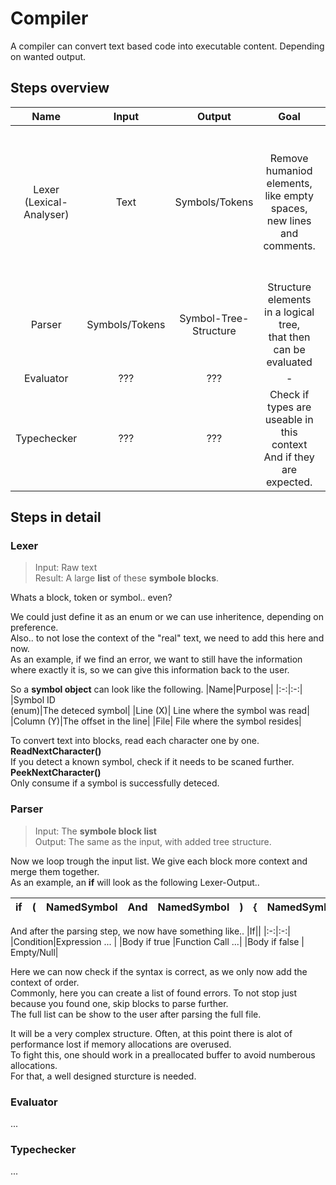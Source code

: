 # Compiler
A compiler can convert text based code into executable content. Depending on wanted output. 

## Steps overview
|Name|Input|Output|Goal|Examples|
|:-:|:-:|:-:|:-:|:-|
|Lexer<br>(Lexical-Analyser)|Text|Symbols/Tokens|Remove humaniod elements,<br>like empty spaces, new lines and comments. | Keywords (if, while, ...)<br>Symbols ( =, ; , ... )<br>Operators (+, -, ==, ...)<br>Types/Literals (number, bool, char, string)<br>Control Token (End of file) |
|Parser|Symbols/Tokens|Symbol-Tree-Structure|Structure elements in a logical tree,<br>that then can be evaluated| - |
|Evaluator|???|???|-|-|
|Typechecker|???|???|Check if types are useable in this context<br>And if they are expected.|-|

## Steps in detail
### Lexer

> Input: Raw text<br>
> Result: A large **list** of these **symbole blocks**.

Whats a block, token or symbol.. even?<br>

We could just define it as an enum or we can use inheritence, depending on preference.<br>
Also.. to not lose the context of the "real" text, we need to add this here and now.<br>
As an example, if we find an error, we want to still have the information where exactly it is, so we can give this information back to the user.

So a **symbol object** can look like the following.
|Name|Purpose|
|:-:|:-:|
|Symbol ID<br>(enum)|The deteced symbol|
|Line (X)| Line where the symbol was read|
|Column (Y)|The offset in the line|
|File| File where the symbol resides|

To convert text into blocks, read each character one by one. **ReadNextCharacter()**<br>
If you detect a known symbol, check if it needs to be scaned further. **PeekNextCharacter()**<br>
Only consume if a symbol is successfully deteced.

### Parser

> Input: The **symbole block list**<br>
> Output: The same as the input, with added tree structure.

Now we loop trough the input list. We give each block more context and merge them together.<br>
As an example, an **if** will look as the following Lexer-Output..

|if|(|NamedSymbol|And|NamedSymbol|)|{|NamedSymbol|(|)|EndOfCommand|}|
|:-:|:-:|:-:|:-:|:-:|:-:|:-:|:-:|:-:|:-:|:-:|:-:|

And after the parsing step, we now have something like..
|If||
|:-:|:-:|
|Condition|Expression ... |
|Body if true |Function Call ...|
|Body if false | Empty/Null|

Here we can now check if the syntax is correct, as we only now add the context of order.<br>
Commonly, here you can create a list of found errors. To not stop just because you found one, skip blocks to parse further.<br>
The full list can be show to the user after parsing the full file.

It will be a very complex structure. Often, at this point there is alot of performance lost if memory allocations are overused.<br>
To fight this, one should work in a preallocated buffer to avoid numberous allocations.<br>
For that, a well designed sturcture is needed.

### Evaluator
...

### Typechecker
...

